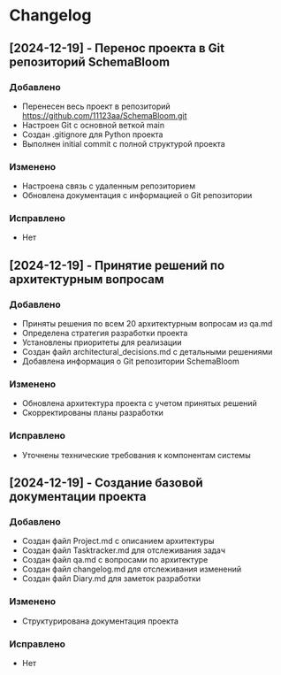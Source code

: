# Changelog

## [2024-12-19] - Перенос проекта в Git репозиторий SchemaBloom
### Добавлено
- Перенесен весь проект в репозиторий https://github.com/11123aa/SchemaBloom.git
- Настроен Git с основной веткой main
- Создан .gitignore для Python проекта
- Выполнен initial commit с полной структурой проекта

### Изменено
- Настроена связь с удаленным репозиторием
- Обновлена документация с информацией о Git репозитории

### Исправлено
- Нет

## [2024-12-19] - Принятие решений по архитектурным вопросам
### Добавлено
- Приняты решения по всем 20 архитектурным вопросам из qa.md
- Определена стратегия разработки проекта
- Установлены приоритеты для реализации
- Создан файл architectural_decisions.md с детальными решениями
- Добавлена информация о Git репозитории SchemaBloom

### Изменено
- Обновлена архитектура проекта с учетом принятых решений
- Скорректированы планы разработки

### Исправлено
- Уточнены технические требования к компонентам системы

## [2024-12-19] - Создание базовой документации проекта
### Добавлено
- Создан файл Project.md с описанием архитектуры
- Создан файл Tasktracker.md для отслеживания задач
- Создан файл qa.md с вопросами по архитектуре
- Создан файл changelog.md для отслеживания изменений
- Создан файл Diary.md для заметок разработки

### Изменено
- Структурирована документация проекта

### Исправлено
- Нет 